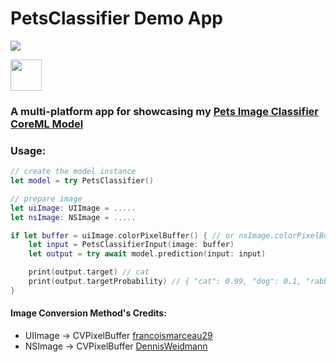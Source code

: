 # PetsClassifier Demo App

![](https://img.shields.io/endpoint?url=https%3A%2F%2Fswiftpackageindex.com%2Fapi%2Fpackages%2Fgoogle%2Fgenerative-ai-swift%2Fbadge%3Ftype%3Dswift-versions)

<img src="https://developer.apple.com/assets/elements/icons/create-ml/create-ml-96x96_2x.png" height=50px>
</img>

### A multi-platform app for showcasing my [Pets Image Classifier CoreML Model](https://huggingface.co/c2p-cmd/PetsImageClassifier)

### Usage:
```swift
// create the model instance
let model = try PetsClassifier()

// prepare image
let uiImage: UIImage = .....
let nsImage: NSImage = .....

if let buffer = uiImage.colorPixelBuffer() { // or nsImage.colorPixelBuffer() 
    let input = PetsClassifierInput(image: buffer)
    let output = try await model.prediction(input: input)

    print(output.target) // cat
    print(output.targetProbability) // { "cat": 0.99, "dog": 0.1, "rabbit": 0.01 }
}

```
#### Image Conversion Method's Credits:
- UIImage -> CVPixelBuffer [francoismarceau29](https://gist.github.com/francoismarceau29/abac55c22f6e440800d1d73d72bf2225)
- NSImage -> CVPixelBuffer [DennisWeidmann](https://gist.github.com/DennisWeidmann/7c4b4bb72062bd1a40c714aa5d95a0d7)
